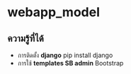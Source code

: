 ﻿# webapp_model
## ความรู้ที่ได้
  - การติดตั้ง __django__
      pip install django
  - การใช้ __templates SB admin__ Bootstrap 
  
